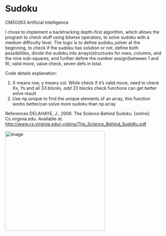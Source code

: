 # Sudoku
CM50263 Artificial Intelligence

I chose to implement a backtracking depth-first algorithm, which allows the program to check stuff using bitwise operators, to solve sudoku with a medium difficulty level. The logic is to define sudoku_solver at the beginning, to check if the sudoku has solution or not, define both possibilities, divide the sudoku into arrays(structures for rows, columns, and the nine sub-squares, and further define the number assign(between 1 and 9), valid move, value check, seven defs in total.
 
 
Code details explanation:
1. X means row, y means col. While check if it’s valid move, need to check Xs, Ys and all 3*3 blocks, add 3*3 blocks check functions can get better solve result
2. Use np.unique to find the unique elements of an array, this function works better/can solve more sudoku than np.array


References
DELAHAYE, J., 2006. The Science Behind Sudoku. [online] Cs.virginia.edu. Available at: http://www.cs.virginia.edu/~robins/The_Science_Behind_SudoKu.pdf



<img width="322" alt="image" src="https://user-images.githubusercontent.com/90221867/177306405-27097d8d-3420-42da-b032-f21b25379b6b.png">
